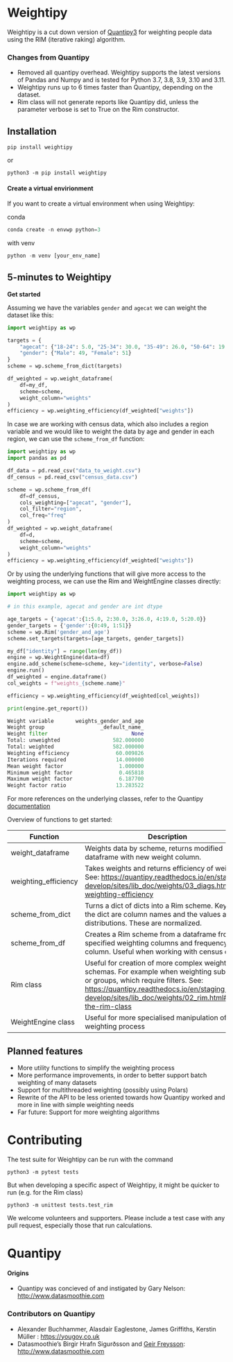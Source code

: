 # Weightipy

Weightipy is a cut down version of [Quantipy3](https://github.com/Quantipy/quantipy3) for weighting people data using the RIM (iterative raking) algorithm.

### Changes from Quantipy
- Removed all quantipy overhead. Weightipy supports the latest versions of Pandas and Numpy and is tested for Python 3.7, 3.8, 3.9, 3.10 and 3.11.
- Weightipy runs up to 6 times faster than Quantipy, depending on the dataset.
- Rim class will not generate reports like Quantipy did, unless the parameter verbose is set to True on the Rim constructor.

## Installation

`pip install weightipy`

or

`python3 -m pip install weightipy`

#### Create a virtual envirionment

If you want to create a virtual environment when using Weightipy:

conda
```python
conda create -n envwp python=3
```

with venv
```python
python -m venv [your_env_name]
 ```

## 5-minutes to Weightipy

**Get started**

Assuming we have the variables `gender` and `agecat` we can weight the dataset like this:

```Python
import weightipy as wp

targets = {
    "agecat": {"18-24": 5.0, "25-34": 30.0, "35-49": 26.0, "50-64": 19.0, "65+": 20.0},
    "gender": {"Male": 49, "Female": 51}
}
scheme = wp.scheme_from_dict(targets)

df_weighted = wp.weight_dataframe(
    df=my_df,
    scheme=scheme,
    weight_column="weights"
)
efficiency = wp.weighting_efficiency(df_weighted["weights"])
```

In case we are working with census data, which also includes a region variable and we would
like to weight the data by age and gender in each region, we can use the `scheme_from_df` function:
```Python
import weightipy as wp
import pandas as pd

df_data = pd.read_csv("data_to_weight.csv")
df_census = pd.read_csv("census_data.csv")

scheme = wp.scheme_from_df(
    df=df_census,
    cols_weighting=["agecat", "gender"],
    col_filter="region",
    col_freq="freq"
)
df_weighted = wp.weight_dataframe(
    df=d,
    scheme=scheme,
    weight_column="weights"
)
efficiency = wp.weighting_efficiency(df_weighted["weights"])
```

Or by using the underlying functions that will give more access to the weighting process, we
can use the Rim and WeightEngine classes directly:
```Python
import weightipy as wp

# in this example, agecat and gender are int dtype

age_targets = {'agecat':{1:5.0, 2:30.0, 3:26.0, 4:19.0, 5:20.0}}
gender_targets = {'gender':{0:49, 1:51}}
scheme = wp.Rim('gender_and_age')
scheme.set_targets(targets=[age_targets, gender_targets])

my_df["identity"] = range(len(my_df))
engine = wp.WeightEngine(data=df)
engine.add_scheme(scheme=scheme, key="identity", verbose=False)
engine.run()
df_weighted = engine.dataframe()
col_weights = f"weights_{scheme.name}"

efficiency = wp.weighting_efficiency(df_weighted[col_weights])

print(engine.get_report())

Weight variable       weights_gender_and_age
Weight group                  _default_name_
Weight filter                           None
Total: unweighted                 582.000000
Total: weighted                   582.000000
Weighting efficiency               60.009826
Iterations required                14.000000
Mean weight factor                  1.000000
Minimum weight factor               0.465818
Maximum weight factor               6.187700
Weight factor ratio                13.283522
```

For more references on the underlying classes, refer to the Quantipy 
[documentation](https://quantipy.readthedocs.io/en/staging-develop/sites/lib_doc/weights/02_rim.html#using-the-rim-class)

Overview of functions to get started:

| Function             | Description                                                                                                                                                                                                                                  |
|----------------------|----------------------------------------------------------------------------------------------------------------------------------------------------------------------------------------------------------------------------------------------|
| weight_dataframe     | Weights data by scheme, returns modified dataframe with new weight column.                                                                                                                                                                   |
| weighting_efficiency | Takes weights and returns efficiency of weighting. See: https://quantipy.readthedocs.io/en/staging-develop/sites/lib_doc/weights/03_diags.html#the-weighting-efficiency                                                                      |
| scheme_from_dict     | Turns a dict of dicts into a Rim scheme. Keys of the dict are column names and the values are distributions. These are normalized.                                                                                                           |
| scheme_from_df       | Creates a Rim scheme from a dataframe from specified weighting columns and frequency column. Useful when working with census data.                                                                                                           |
| Rim class            | Useful for creation of more complex weighting schemas. For example when weighting subregions or groups, which require filters. See: https://quantipy.readthedocs.io/en/staging-develop/sites/lib_doc/weights/02_rim.html#using-the-rim-class |
| WeightEngine class   | Useful for more specialised manipulation of the weighting process                                                                                                                                                                            |

## Planned features
- More utility functions to simplify the weighting process
- More performance improvements, in order to better support batch weighting of many datasets
- Support for multithreaded weighting (possibly using Polars)
- Rewrite of the API to be less oriented towards how Quantipy worked and more in line with simple weighting needs
- Far future: Support for more weighting algorithms


# Contributing

The test suite for Weightipy can be run with the command

`python3 -m pytest tests`

But when developing a specific aspect of Weightipy, it might be quicker to run (e.g. for the Rim class)

`python3 -m unittest tests.test_rim`

We welcome volunteers and supporters. Please include a test case with any pull request, especially those that run calculations.

# Quantipy

#### Origins
- Quantipy was concieved of and instigated by Gary Nelson: http://www.datasmoothie.com


### Contributors on Quantipy
- Alexander Buchhammer, Alasdair Eaglestone, James Griffiths, Kerstin Müller : https://yougov.co.uk
- Datasmoothie’s Birgir Hrafn Sigurðsson and [Geir Freysson](http://www.twitter.com/@geirfreysson): http://www.datasmoothie.com
